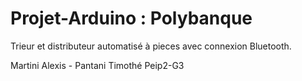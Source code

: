 # Projet-Arduino : Polybanque
Trieur et distributeur automatisé à pieces avec connexion Bluetooth.

Martini Alexis - Pantani Timothé  Peip2-G3
